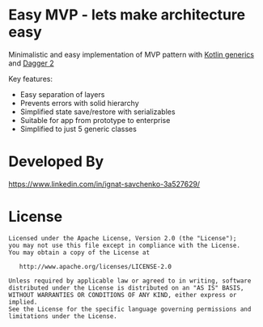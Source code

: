 Easy MVP - lets make architecture easy
========

Minimalistic and easy implementation of MVP pattern with [Kotlin generics](https://kotlinlang.org/docs/reference/generics.html) and [Dagger 2](https://github.com/google/dagger)

Key features:
* Easy separation of layers
* Prevents errors with solid hierarchy 
* Simplified state save/restore with serializables
* Suitable for app from prototype to enterprise
* Simplified to just 5 generic classes


Developed By
========
https://www.linkedin.com/in/ignat-savchenko-3a527629/


License
=======

    Licensed under the Apache License, Version 2.0 (the "License");
    you may not use this file except in compliance with the License.
    You may obtain a copy of the License at

       http://www.apache.org/licenses/LICENSE-2.0

    Unless required by applicable law or agreed to in writing, software
    distributed under the License is distributed on an "AS IS" BASIS,
    WITHOUT WARRANTIES OR CONDITIONS OF ANY KIND, either express or implied.
    See the License for the specific language governing permissions and
    limitations under the License.

